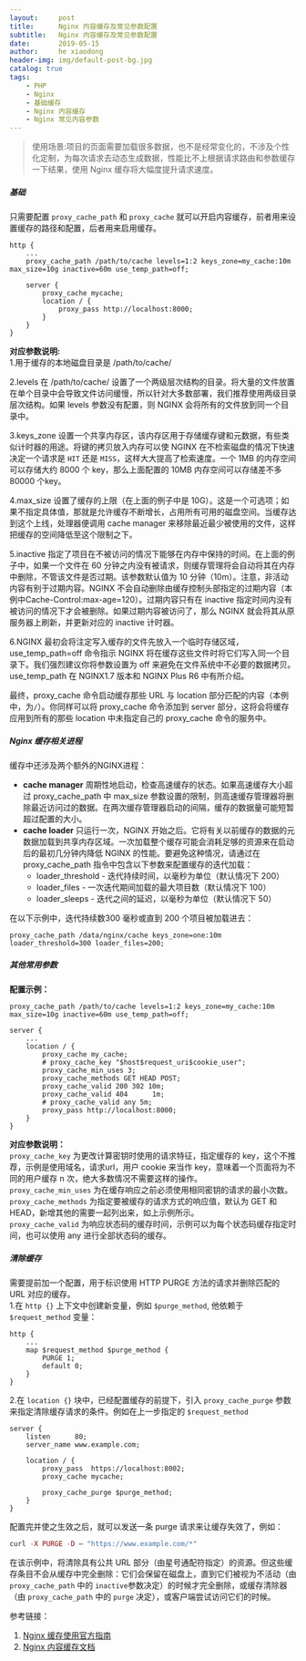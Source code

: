 ```yaml
---
layout:     post
title:      Nginx 内容缓存及常见参数配置
subtitle:   Nginx 内容缓存及常见参数配置
date:       2019-05-15
author:     he xiaodong
header-img: img/default-post-bg.jpg
catalog: true
tags:
    - PHP
    - Nginx
    - 基础缓存
    - Nginx 内容缓存
    - Nginx 常见内容参数
---
```


> 使用场景:项目的页面需要加载很多数据，也不是经常变化的，不涉及个性化定制，为每次请求去动态生成数据，性能比不上根据请求路由和参数缓存一下结果，使用 Nginx 缓存将大幅度提升请求速度。

##### 基础
只需要配置 `proxy_cache_path` 和 `proxy_cache` 就可以开启内容缓存，前者用来设置缓存的路径和配置，后者用来启用缓存。
```nginx
http {
    ...
    proxy_cache_path /path/to/cache levels=1:2 keys_zone=my_cache:10m max_size=10g inactive=60m use_temp_path=off;

    server {
        proxy_cache mycache;
        location / {
            proxy_pass http://localhost:8000;
        }
    }
}
```

**对应参数说明:**<br />
1.用于缓存的本地磁盘目录是 /path/to/cache/

2.levels 在 /path/to/cache/ 设置了一个两级层次结构的目录。将大量的文件放置在单个目录中会导致文件访问缓慢，所以针对大多数部署，我们推荐使用两级目录层次结构。如果 levels 参数没有配置，则 NGINX 会将所有的文件放到同一个目录中。

3.keys_zone 设置一个共享内存区，该内存区用于存储缓存键和元数据，有些类似计时器的用途。将键的拷贝放入内存可以使 NGINX 在不检索磁盘的情况下快速决定一个请求是 `HIT` 还是 `MISS`，这样大大提高了检索速度。一个 1MB 的内存空间可以存储大约 8000 个 key，那么上面配置的 10MB 内存空间可以存储差不多 80000 个key。

4.max_size 设置了缓存的上限（在上面的例子中是 10G）。这是一个可选项；如果不指定具体值，那就是允许缓存不断增长，占用所有可用的磁盘空间。当缓存达到这个上线，处理器便调用 cache manager 来移除最近最少被使用的文件，这样把缓存的空间降低至这个限制之下。

5.inactive 指定了项目在不被访问的情况下能够在内存中保持的时间。在上面的例子中，如果一个文件在 60 分钟之内没有被请求，则缓存管理将会自动将其在内存中删除，不管该文件是否过期。该参数默认值为 10 分钟（10m）。注意，非活动内容有别于过期内容。NGINX 不会自动删除由缓存控制头部指定的过期内容（本例中Cache-Control:max-age=120）。过期内容只有在 inactive 指定时间内没有被访问的情况下才会被删除。如果过期内容被访问了，那么 NGINX 就会将其从原服务器上刷新，并更新对应的 inactive 计时器。

6.NGINX 最初会将注定写入缓存的文件先放入一个临时存储区域， use_temp_path=off 命令指示 NGINX 将在缓存这些文件时将它们写入同一个目录下。我们强烈建议你将参数设置为 off 来避免在文件系统中不必要的数据拷贝。use_temp_path 在 NGINX1.7 版本和 NGINX Plus R6 中有所介绍。

最终，proxy_cache 命令启动缓存那些 URL 与 location 部分匹配的内容（本例中，为`/`）。你同样可以将 proxy_cache 命令添加到 server 部分，这将会将缓存应用到所有的那些 location 中未指定自己的 proxy_cache 命令的服务中。


##### Nginx 缓存相关进程
缓存中还涉及两个额外的NGINX进程：

- **cache manager** 周期性地启动，检查高速缓存的状态。如果高速缓存大小超过 proxy_cache_path 中 max_size 参数设置的限制，则高速缓存管理器将删除最近访问过的数据。在两次缓存管理器启动的间隔，缓存的数据量可能短暂超过配置的大小。
- **cache loader** 只运行一次，NGINX 开始之后。它将有关以前缓存的数据的元数据加载到共享内存区域。一次加载整个缓存可能会消耗足够的资源来在启动后的最初几分钟内降低 NGINX 的性能。要避免这种情况，请通过在 proxy_cache_path 指令中包含以下参数来配置缓存的迭代加载：
   - loader_threshold - 迭代持续时间，以毫秒为单位（默认情况下  200）
   - loader_files - 一次迭代期间加载的最大项目数（默认情况下  100）
   - loader_sleeps - 迭代之间的延迟，以毫秒为单位（默认情况下  50）

在以下示例中，迭代持续数300 毫秒或直到 200 个项目被加载进去：
```nginx
proxy_cache_path /data/nginx/cache keys_zone=one:10m loader_threshold=300 loader_files=200;
```


##### 其他常用参数
**配置示例：**
```nginx
proxy_cache_path /path/to/cache levels=1:2 keys_zone=my_cache:10m max_size=10g inactive=60m use_temp_path=off;

server {
    ...
    location / {
        proxy_cache my_cache;
        # proxy_cache_key "$host$request_uri$cookie_user";
        proxy_cache_min_uses 3;
        proxy_cache_methods GET HEAD POST;
        proxy_cache_valid 200 302 10m;
        proxy_cache_valid 404      1m;
        # proxy_cache_valid any 5m;
        proxy_pass http://localhost:8000;
    }
}
```

**对应参数说明：**<br />
`proxy_cache_key` 为更改计算密钥时使用的请求特征，指定缓存的 key，这个不推荐，示例是使用域名，请求url，用户 cookie 来当作 key，意味着一个页面将为不同的用户缓存 n 次，绝大多数情况不需要这样的操作。<br />
`proxy_cache_min_uses` 为在缓存响应之前必须使用相同密钥的请求的最小次数。<br />
`proxy_cache_methods` 为指定要被缓存的请求方式的响应值，默认为 GET 和 HEAD，新增其他的需要一起列出来，如上示例所示。<br />
`proxy_cache_valid` 为响应状态码的缓存时间，示例可以为每个状态码缓存指定时间，也可以使用 any 进行全部状态码的缓存。


##### 清除缓存
需要提前加一个配置，用于标识使用 HTTP PURGE 方法的请求并删除匹配的 URL 对应的缓存。<br/>
1.在 `http {}` 上下文中创建新变量，例如 `$purge_method`, 他依赖于 `$request_method` 变量：
```nginx
http {
    ...
    map $request_method $purge_method {
        PURGE 1;
        default 0;
    }
}
```

2.在 `location {}` 块中，已经配置缓存的前提下，引入 `proxy_cache_purge` 参数来指定清除缓存请求的条件。例如在上一步指定的 `$request_method` 
```nginx
server {
    listen      80;
    server_name www.example.com;

    location / {
        proxy_pass  https://localhost:8002;
        proxy_cache mycache;

        proxy_cache_purge $purge_method;
    }
}
```

配置完并使之生效之后，就可以发送一条 purge 请求来让缓存失效了，例如：
```php
curl -X PURGE -D – "https://www.example.com/*"
```

在该示例中，将清除具有公共 URL 部分（由星号通配符指定）的资源。但这些缓存条目不会从缓存中完全删除：它们会保留在磁盘上，直到它们被视为不活动（由`proxy_cache_path` 中的 `inactive`参数决定）的时候才完全删除，或缓存清除器（由 `proxy_cache_path` 中的 `purge` 决定），或客户端尝试访问它们的时候。


参考链接：

1. [Nginx 缓存使用官方指南](https://giphy.com/search/Tom-and-Jerry?utm_source=wechat_session&utm_medium=social&from=singlemessage)
2. [Nginx 内容缓存文档](https://docs.nginx.com/nginx/admin-guide/content-cache/content-caching/)